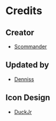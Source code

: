 # Credits

## Creator
- [Scommander](https://github.com/Scommander)

## Updated by
- [Denniss](https://twitter.com/Dennis2p_)

## Icon Design
- [DuckJr](https://twitter.com/DuckJr94)
